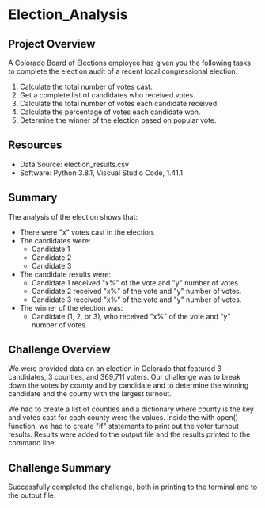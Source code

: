 # Election_Analysis

## Project Overview
A Colorado Board of Elections employee has given you the following tasks to complete the election audit of a recent local congressional election.

1.  Calculate the total number of votes cast.
2.  Get a complete list of candidates who received votes.
3.  Calculate the total number of votes each candidate received.
4.  Calculate the percentage of votes each candidate won.
5.  Determine the winner of the election based on popular vote.

## Resources
- Data Source: election_results.csv
- Software: Python 3.8.1, Viscual Studio Code, 1.41.1

## Summary
The analysis of the election shows that:
- There were "x" votes cast in the election.
- The candidates were:
  - Candidate 1
  - Candidate 2
  - Candidate 3
- The candidate results were:
  - Candidate 1 received "x%" of the vote and "y" number of votes.
  - Candidate 2 received "x%" of the vote and "y" number of votes.
  - Candidate 3 received "x%" of the vote and "y" number of votes.
- The winner of the election was:
  - Candidate (1, 2, or 3), who received "x%" of the vote and "y" number of votes.
  
## Challenge Overview
We were provided data on an election in Colorado that featured 3 candidates, 3 counties, and 369,711 voters.  Our challenge was to break down the votes by county and by candidate and to determine the winning candidate and the county with the largest turnout.

We had to create a list of counties and a dictionary where county is the key and votes cast for each county were the values.  Inside the with open() function, we had to create "if" statements to print out the voter turnout results.  Results were added to the output file and the results printed to the command line.

## Challenge Summary
Successfully completed the challenge, both in printing to the terminal and to the output file.
